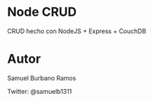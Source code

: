 Node CRUD
========

CRUD hecho con NodeJS + Express + CouchDB

Autor
=====

Samuel Burbano Ramos

Twitter: @samuelb1311
